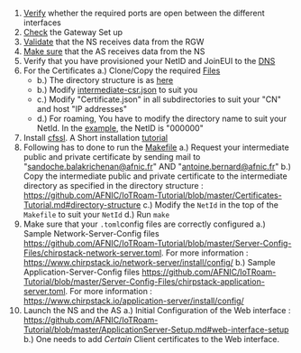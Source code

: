  1. [Verify] whether the required ports are open between the different interfaces  
 2. [Check] the Gateway Set up 
 3. [Validate] that the NS receives data from the RGW 
 4. [Make sure]  that the AS receives data from the NS  
 5. Verify that you have provisioned your NetID and JoinEUI to the [DNS] 
 6. For the Certificates
    a.) Clone/Copy the required [Files] 
    * b.) The directory structure is as [here]
    * b.) Modify [intermediate-csr.json]  to suit you
    * c.) Modify "Certificate.json" in all subdirectories to suit your "CN" and host "IP addresses"
    * d.) For roaming, You have to modify the directory name to suit your NetId. In the [example], the NetID is "000000"
 7. Install [cfssl]. A Short installation [tutorial]
 8. Following has to done to run the [Makefile]
 a.) Request your intermediate public and private certificate by sending mail to "sandoche.balakrichenan@afnic.fr" AND "antoine.bernard@afnic.fr"
    b.) Copy the intermediate public and private certificate to the intermediate directory as specified in the directory structure : https://github.com/AFNIC/IoTRoam-Tutorial/blob/master/Certificates-Tutorial.md#directory-structure
    c.) Modify the `NetId` in the top of the `Makefile` to suit your `NetId`
    d.) Run `make`
 9. Make sure that your `.toml`config files are correctly configured
    a.) Sample Network-Server-Config files https://github.com/AFNIC/IoTRoam-Tutorial/blob/master/Server-Config-Files/chirpstack-network-server.toml. For more information : https://www.chirpstack.io/network-server/install/config/
    b.) Sample Application-Server-Config files https://github.com/AFNIC/IoTRoam-Tutorial/blob/master/Server-Config-Files/chirpstack-application-server.toml. For more information : https://www.chirpstack.io/application-server/install/config/
10. Launch the NS and the AS 
    a.) Initial Configuration of the Web interface : https://github.com/AFNIC/IoTRoam-Tutorial/blob/master/ApplicationServer-Setup.md#web-interface-setup
    b.) One needs to add *Certain* Client certificates to the Web interface. 


[Verify]: https://github.com/AFNIC/IoTRoam-Tutorial/blob/master/Architecture.md
[Check]: https://github.com/AFNIC/IoTRoam-Tutorial/blob/master/Gateway-Setup.md#Post-Sanity-check
[Validate]: https://github.com/AFNIC/IoTRoam-Tutorial/blob/master/NetworkServer-Server-Setup.md#post-sanity-check-from-rgw-ns-setup
[Make sure]: https://github.com/AFNIC/IoTRoam-Tutorial/blob/master/ApplicationServer-Setup.md#post-sanity-check-from-rgw-ns-as-setup
[DNS]: https://github.com/AFNIC/IoTRoam-Tutorial/blob/master/DNS-Setup.md#how-to-provision-netids-and-joineuis-in-the-dns-for-otaa-and-roaming
[Files]: https://github.com/AFNIC/IoTRoam-Tutorial/tree/master/certificates
[here]: https://github.com/AFNIC/IoTRoam-Tutorial/blob/master/Certificates-Tutorial.md#directory-structure
[intermediate-csr.json]: https://github.com/AFNIC/IoTRoam-Tutorial/blob/master/certificates/config/intermediate-csr.json 
[example]: https://github.com/AFNIC/IoTRoam-Tutorial/tree/master/certificates/config/network-server/roaming/000000
[cfssl]: https://blog.cloudflare.com/introducing-cfssl/
[tutorial]: https://computingforgeeks.com/how-to-install-cloudflare-cfssl-on-linux-macos/
[Makefile]: https://github.com/AFNIC/IoTRoam-Tutorial/edit/master/certificates/Makefile
